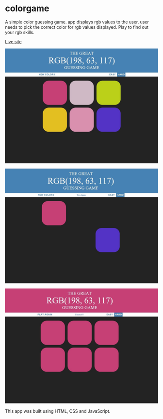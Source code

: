 # colorgame
A simple color guessing game. app displays rgb values to the user, user needs to pick the correct color for rgb values displayed. Play to find out your rgb skills.

[Live site](https://dilanlivera.github.io/colorgame/)

![alt text](https://github.com/DilanLivera/colorgame/blob/master/img/colorgame.jpg)

![alt text](https://github.com/DilanLivera/colorgame/blob/master/img/colorgame-2.jpg)

![alt text](https://github.com/DilanLivera/colorgame/blob/master/img/colorgame-3.jpg)

This app was built using HTML, CSS and JavaScript.
